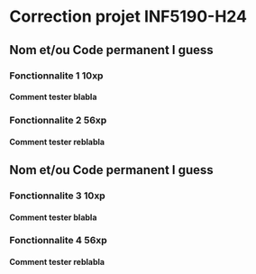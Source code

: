 # Correction projet INF5190-H24

## Nom et/ou Code permanent I guess

### Fonctionnalite 1 10xp

#### Comment tester blabla


### Fonctionnalite 2 56xp

#### Comment tester reblabla





## Nom et/ou Code permanent I guess

### Fonctionnalite 3 10xp

#### Comment tester blabla


### Fonctionnalite 4 56xp

#### Comment tester reblabla


